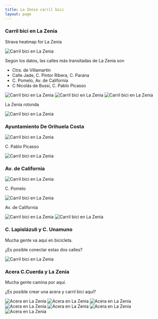 ```yaml
---
title: La Zenia carril bici
layout: page
---
```


### Carril bici en La Zenia 

Strava heatmap for La Zenia

<img class="img-fluid" src="/assets/lazenia/strava-lazenia.png" alt="Carril bici en La Zenia">

Según los datos, las calles más transitadas de La Zenia son

  - Ctra. de Villamartín
  - Calle Jade, C. Pintor Ribera, C. Parana
  - C. Pomelo, Av. de California
  - C Nicolás de Bussi, C. Pablo Picasso


<img class="img-fluid" src="/assets/lazenia/g.png" alt="Carril bici en La Zenia">

<img class="img-fluid" src="/assets/lazenia/h.png" alt="Carril bici en La Zenia">

<img class="img-fluid" src="/assets/lazenia/i.png" alt="Carril bici en La Zenia">

La Zenia rotonda

<img class="img-fluid" src="/assets/lazenia/j.png" alt="Carril bici en La Zenia">


### Ayuntamiento De Orihuela Costa

<img class="img-fluid" src="/assets/lazenia/ay.png" alt="Carril bici en La Zenia">

C. Pablo Picasso

<img class="img-fluid" src="/assets/lazenia/b.png" alt="Carril bici en La Zenia">

<br>

### Av. de California


<img class="img-fluid" src="/assets/lazenia/e.png" alt="Carril bici en La Zenia">

C. Pomelo

<img class="img-fluid" src="/assets/lazenia/f.png" alt="Carril bici en La Zenia">

Av. de California

<img class="img-fluid" src="/assets/lazenia/c.png" alt="Carril bici en La Zenia">

<img class="img-fluid" src="/assets/lazenia/d.png" alt="Carril bici en La Zenia">

<br>

### C. Lapislázuli y C. Unamuno

Mucha gente va aquí en bicicleta.

¿Es posible conectar estas dos calles?

<img class="img-fluid" src="/assets/lazenia/k.png" alt="Carril bici en La Zenia">

<br>

### Acera C.Cuerda y La Zenia

Mucha gente camina por aquí.

¿Es posible crear una acera y carril bici aquí?

<img class="img-fluid" src="/assets/lazenia/lawalk.png" alt="Acera en La Zenia">

<img class="img-fluid" src="/assets/lazenia/walk1.jpg" alt="Acera en La Zenia">
<img class="img-fluid" src="/assets/lazenia/walk2.jpg" alt="Acera en La Zenia">
<img class="img-fluid" src="/assets/lazenia/walk3.jpg" alt="Acera en La Zenia">
<img class="img-fluid" src="/assets/lazenia/walk4.jpg" alt="Acera en La Zenia">
<img class="img-fluid" src="/assets/lazenia/walk5.jpg" alt="Acera en La Zenia">
<img class="img-fluid" src="/assets/lazenia/walk6.jpg" alt="Acera en La Zenia">
